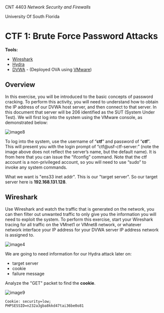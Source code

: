 <p>CNT 4403 <i>Network Security and Firewalls</i></p>
<p>University Of South Florida</p>
<h1>CTF 1: Brute Force Password Attacks</h1>
<b>Tools:</b>
<ul>
    <li><a href="https://www.wireshark.org/download.html">Wireshark</a></li>
    <li><a href="https://github.com/ThurmondGuy/Homework/tree/main/CNT4403/CTF-1%20Brute%20Force%20Password%20Attacks/Hydra">Hydra</a></li>
    <li><a href="https://www.youtube.com/watch?v=GmWQ1VIjd2U">DVWA</a> - (Deployed OVA using <a href="https://www.vmware.com/products/workstation-player.html">VMware</a>)
</ul>

<h2>Overview</h2>
<p>In this exercise, you will be introduced to the basic concepts of 
password cracking. To perform this activity, you will need to 
understand how to obtain the IP address of our DVWA host server, and 
then connect to that server. In this document that server will be 
206
identified as the SUT (System Under Test). We will first log into the 
system using the VMware console, as demonstrated below:</p>

![image8](https://github.com/ThurmondGuy/Homework/blob/main/CNT4403/CTF-1%20Brute%20Force%20Password%20Attacks/images/image8.png)

<p>To log into the system, use the username of “<b>ctf</b>” and password of 
“<b>ctf</b>”. This will present you with the login prompt of “ctf@usf-ctf-server:” (note the image above does not reflect the server’s name, but
the default name). It is from here that you can issue the “ifconfig” 
command. Note that the ctf account is a non-privileged account, so you 
will need to use “sudo” to invoke any system commands.</p>

<p>What we want is "ens33 inet addr". This is our "target server". So our target server here is <b>192.168.131.128</b>.</p>

<h2>Wireshark</h2>
<p>Use Wireshark and watch the traffic that is generated on the 
network, you can then filter out unwanted traffic to only give you the 
information you will need to exploit the system. To perform this 
exercise, start your Wireshark tracing for all traffic on the VMnet1 or 
VMnet8 network, or whatever network interface your IP address for 
your DVWA server IP address network is assigned to.</p>

![image4](https://github.com/ThurmondGuy/Homework/blob/main/CNT4403/CTF-1%20Brute%20Force%20Password%20Attacks/images/image4.png)

<p>We are going to need information for our Hydra attack later on:</p>
<ul>
    <li>target server</li>
    <li>cookie</li>
    <li>failure message</li>
</ul>

<p>Analyze the "GET" packet to find the <b>cookie</b>.</p>

![image9](https://github.com/ThurmondGuy/Homework/blob/main/CNT4403/CTF-1%20Brute%20Force%20Password%20Attacks/images/image9.png)

```
Cookie: security=low;
PHPSESSID=n232a3gba8kkd47tai36be0o81
```
